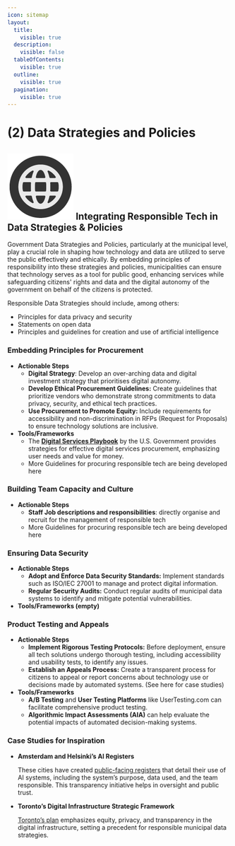 ```yaml
---
icon: sitemap
layout:
  title:
    visible: true
  description:
    visible: false
  tableOfContents:
    visible: true
  outline:
    visible: true
  pagination:
    visible: true
---
```


# (2) Data Strategies and Policies

## <img src="../.gitbook/assets/icon-w-inclusive.png" alt="https://www.notion.so/icons/forward_lightgray.svg" data-size="line"> Integrating Responsible Tech in Data Strategies & Policies

Government Data Strategies and Policies, particularly at the municipal level, play a crucial role in shaping how technology and data are utilized to serve the public effectively and ethically. By embedding principles of responsibility into these strategies and policies, municipalities can ensure that technology serves as a tool for public good, enhancing services while safeguarding citizens' rights and data and the digital autonomy of the government on behalf of the citizens is protected.

Responsible Data Strategies should include, among others:

* Principles for data privacy and security
* Statements on open data
* Principles and guidelines for creation and use of artificial intelligence

### **Embedding Principles for Procurement**

* **Actionable Steps**
  * **Digital Strategy**: Develop an over-arching data and digital investment strategy that prioritises digital autonomy.
  * **Develop Ethical Procurement Guidelines:** Create guidelines that prioritize vendors who demonstrate strong commitments to data privacy, security, and ethical tech practices.
  * **Use Procurement to Promote Equity:** Include requirements for accessibility and non-discrimination in RFPs (Request for Proposals) to ensure technology solutions are inclusive.
* **Tools/Frameworks**
  * The [**Digital Services Playbook**](https://playbook.cio.gov/) by the U.S. Government provides strategies for effective digital services procurement, emphasizing user needs and value for money.
  * More Guidelines for procuring responsible tech are being developed here

### **Building Team Capacity and Culture**

* **Actionable Steps**
  * **Staff Job descriptions and responsibilities**: directly organise and recruit for the management of responsible tech
  * More Guidelines for procuring responsible tech are being developed here

### **Ensuring Data Security**

* **Actionable Steps**
  * **Adopt and Enforce Data Security Standards:** Implement standards such as ISO/IEC 27001 to manage and protect digital information.
  * **Regular Security Audits:** Conduct regular audits of municipal data systems to identify and mitigate potential vulnerabilities.
* **Tools/Frameworks (empty)**

### **Product Testing and Appeals**

* **Actionable Steps**
  * **Implement Rigorous Testing Protocols:** Before deployment, ensure all tech solutions undergo thorough testing, including accessibility and usability tests, to identify any issues.
  * **Establish an Appeals Process:** Create a transparent process for citizens to appeal or report concerns about technology use or decisions made by automated systems. (See here for case studies)
* **Tools/Frameworks**
  * **A/B Testing** and **User Testing Platforms** like UserTesting.com can facilitate comprehensive product testing.
  * **Algorithmic Impact Assessments (AIA)** can help evaluate the potential impacts of automated decision-making systems.

### **Case Studies for Inspiration**

*   **Amsterdam and Helsinki’s AI Registers**

    These cities have created [public-facing registers](https://ai-regulation.com/amsterdam-and-helsinki-launch-algorithm-and-ai-register/) that detail their use of AI systems, including the system’s purpose, data used, and the team responsible. This transparency initiative helps in oversight and public trust.
*   **Toronto’s Digital Infrastructure Strategic Framework**

    [Toronto’s plan](https://www.notion.so/Online-survey-design-for-city-practitioners-ce5012ef10244eb2a8ce56db41464725?pvs=21) emphasizes equity, privacy, and transparency in the digital infrastructure, setting a precedent for responsible municipal data strategies.
